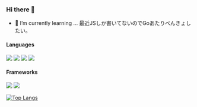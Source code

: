 ### Hi there 👋

<!--
**yututi/yututi** is a ✨ _special_ ✨ repository because its `README.md` (this file) appears on your GitHub profile.

Here are some ideas to get you started:

- 🔭 I’m currently working on ...
- 🌱 I’m currently learning ...
- 👯 I’m looking to collaborate on ...
- 🤔 I’m looking for help with ...
- 💬 Ask me about ...
- 📫 How to reach me: ...
- 😄 Pronouns: ...
- ⚡ Fun fact: ...
-->

- 🌱 I’m currently learning ... 最近JSしか書いてないのでGoあたりべんきょしたい。  

#### Languages
[![](https://img.shields.io/badge/-Javascript-666666.svg?logo=JavaScript&style=for-the-badge)](https://developer.mozilla.org/ja/docs/Web/JavaScript)
[![](https://img.shields.io/badge/-Python-666666.svg?logo=python&style=for-the-badge)](https://www.python.org/)
[![](https://img.shields.io/badge/-Typescript-666666.svg?logo=typescript&style=for-the-badge)](https://www.typescriptlang.org/)
[![](https://img.shields.io/badge/-Java-007396.svg?logo=java&style=for-the-badge)](https://ja.wikipedia.org/wiki/%E7%B3%9E)

#### Frameworks
[![](https://img.shields.io/badge/-Vue.js-666666.svg?logo=Vue.js&style=for-the-badge)](https://jp.vuejs.org/index.html)
[![](https://img.shields.io/badge/-Spring%20Boot-666666.svg?logo=Spring&style=for-the-badge)](https://spring.io/projects/spring-boot)

[![Top Langs](https://github-readme-stats.vercel.app/api/top-langs/?username=yututi&hide=html)](https://github.com/anuraghazra/github-readme-stats)
